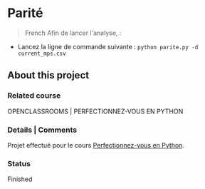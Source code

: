 # Parité
> French
Afin de lancer l'analyse, :
- Lancez la ligne de commande suivante : `python parite.py -d current_mps.csv`

## About this project

### Related course
OPENCLASSROOMS | PERFECTIONNEZ-VOUS EN PYTHON

### Details | Comments
Projet effectué pour le cours [Perfectionnez-vous en Python](https://github.com/OpenClassrooms-Student-Center/perfectionnez-vous-en-python/blob/master).

### Status
Finished